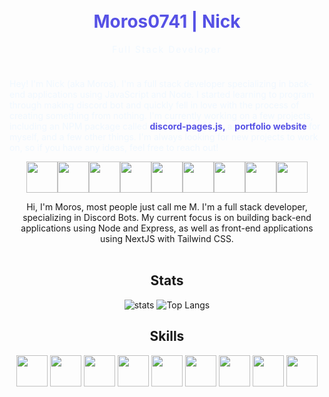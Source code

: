 <div align="center">
	<div style="align-items: center; justify-content: center; padding: 10px;">
		<h1 style="color: #5651e5; padding-bottom: 0px">
			Moros0741 | Nick
		</h1>
		<p style="letter-spacing: 0.125rem; color: aliceblue; padding-top: 0px;">
			Full Stack Developer
		</p>
	</div>
	<div align="left">
		<p style="color: aliceblue;">
			Hey! I'm Nick (aka Moros). I'm a full stack developer specializing in back-end applications using JavaScript and Node. I started learning 
			to program through making discord bot and quickly fell in love with the process of creating something from nothing. I'm currently working 
			on a few projects, including an NPM package called 
			<strong>
			<a 
				style="text-decoration: none; color:#5651e5;" 
				href="https://npmjs.org/package/discord-pages.js"
			>
				discord-pages.js,
			</a>
			</strong> a 
			<strong>
			<a
				href="https://moros.dev"
				style="text-decoration: none; color:#5651e5;"
			>
				portfolio website
			</a>
			</strong> for myself, and a few other things. I'm always looking for new projects to 
			work on, so if you have any ideas, feel free to reach out!
		</p>
	</div>
	<div style="display: inline-flex; flex-direction: row; flex-flow: row; justify-content: center, align-items-center">
		<div style="display: inline-flex; align-items: center; justify-content: center;">
			<img src="https://media.discordapp.net/attachments/1109196353780858991/1109196504788369478/css.png" width="50" height="50" />
			<img src="https://media.discordapp.net/attachments/1109196353780858991/1109196505455276082/html.png" width="50" height="50" />
			<img src="https://media.discordapp.net/attachments/1109196353780858991/1109196605837553664/tailwind.png" width="50" height="50" />
			<img src="https://media.discordapp.net/attachments/1109196353780858991/1109196605351010385/react.png" width="50" height="50" />
			<img src="https://media.discordapp.net/attachments/1109196353780858991/1109196506491269241/nextjs.png" width="50" height="50" />
			<img src="https://media.discordapp.net/attachments/1109196353780858991/1109196606131151018/typescript.png" width="50" height="50" />
			<img src="https://media.discordapp.net/attachments/1109196353780858991/1109196505799196682/javascript.png" width="50" height="50" />
			<img src="https://media.discordapp.net/attachments/1109196353780858991/1109196507233665085/python.png" width="50" height="50" />
			<img src="https://media.discordapp.net/attachments/1109196353780858991/1109196506919075910/node.png" width="50" height="50" />
		</div>
	</div>
</div>

<div align='center'>
 
Hi, I'm Moros, most people just call me M. I'm a full stack developer, specializing in Discord Bots. My current focus is on building back-end applications using Node and Express, as well as front-end applications using NextJS with Tailwind CSS.
<br></br>

## Stats
![stats](https://github-readme-stats.vercel.app/api?username=Moros0741&show_icons=true&theme=omni&count_private=true&hide_border=true&bg_color=0D1117&title_color=f72020&icon_color=f72020&include_all_commits=true) ![Top Langs](https://github-readme-stats.vercel.app/api/top-langs/?username=Moros0741&layout=compact&theme=omni&hide_border=true&bg_color=0D1117&title_color=f72020)

## Skills
<img src="https://media.discordapp.net/attachments/1109196353780858991/1109196504788369478/css.png" width="50" height="50" />
<img src="https://media.discordapp.net/attachments/1109196353780858991/1109196505455276082/html.png" width="50" height="50" />
<img src="https://media.discordapp.net/attachments/1109196353780858991/1109196605837553664/tailwind.png" width="50" height="50" />
<img src="https://media.discordapp.net/attachments/1109196353780858991/1109196605351010385/react.png" width="50" height="50" />
<img src="https://media.discordapp.net/attachments/1109196353780858991/1109196506491269241/nextjs.png" width="50" height="50" />
<img src="https://media.discordapp.net/attachments/1109196353780858991/1109196606131151018/typescript.png" width="50" height="50" />
<img src="https://media.discordapp.net/attachments/1109196353780858991/1109196505799196682/javascript.png" width="50" height="50" />
<img src="https://media.discordapp.net/attachments/1109196353780858991/1109196507233665085/python.png" width="50" height="50" />
<img src="https://media.discordapp.net/attachments/1109196353780858991/1109196506919075910/node.png" width="50" height="50" />
